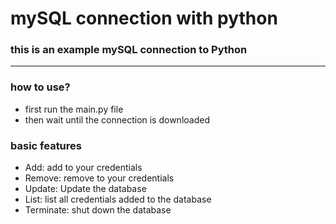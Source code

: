 # mySQL connection with python

### this is an example mySQL connection to Python
<hr>

### how to use?
- first run the main.py file
- then wait until the connection is downloaded

### basic features
- Add:
    add to your credentials
-  Remove:
    remove to your credentials
- Update:
    Update the database
- List:
    list all credentials added to the database
- Terminate:
    shut down the database